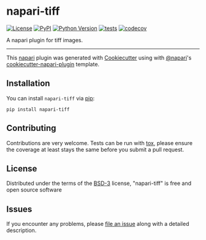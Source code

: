 # napari-tiff

[![License](https://img.shields.io/pypi/l/napari-tiff.svg?color=green)](https://github.com/napari/napari-tiff/raw/master/LICENSE)
[![PyPI](https://img.shields.io/pypi/v/napari-tiff.svg?color=green)](https://pypi.org/project/napari-tiff)
[![Python Version](https://img.shields.io/pypi/pyversions/napari-tiff.svg?color=green)](https://python.org)
[![tests](https://github.com/GenevieveBuckley/napari-tiff/workflows/tests/badge.svg)](https://github.com/GenevieveBuckley/napari-tiff/actions)
[![codecov](https://codecov.io/gh/GenevieveBuckley/napari-tiff/branch/master/graph/badge.svg)](https://codecov.io/gh/GenevieveBuckley/napari-tiff)

A napari plugin for tiff images.

----------------------------------

This [napari] plugin was generated with [Cookiecutter] using with [@napari]'s [cookiecutter-napari-plugin] template.

<!--
Don't miss the full getting started guide to set up your new package:
https://github.com/napari/cookiecutter-napari-plugin#getting-started

and review the napari docs for plugin developers:
https://napari.org/docs/plugins/index.html
-->

## Installation

You can install `napari-tiff` via [pip]:

    pip install napari-tiff

## Contributing

Contributions are very welcome. Tests can be run with [tox], please ensure
the coverage at least stays the same before you submit a pull request.

## License

Distributed under the terms of the [BSD-3] license,
"napari-tiff" is free and open source software

## Issues

If you encounter any problems, please [file an issue] along with a detailed description.

[napari]: https://github.com/napari/napari
[Cookiecutter]: https://github.com/audreyr/cookiecutter
[@napari]: https://github.com/napari
[MIT]: http://opensource.org/licenses/MIT
[BSD-3]: http://opensource.org/licenses/BSD-3-Clause
[GNU GPL v3.0]: http://www.gnu.org/licenses/gpl-3.0.txt
[GNU LGPL v3.0]: http://www.gnu.org/licenses/lgpl-3.0.txt
[Apache Software License 2.0]: http://www.apache.org/licenses/LICENSE-2.0
[Mozilla Public License 2.0]: https://www.mozilla.org/media/MPL/2.0/index.txt
[cookiecutter-napari-plugin]: https://github.com/napari/cookiecutter-napari-plugin
[file an issue]: https://github.com/GenevieveBuckley/napari-tiff/issues
[napari]: https://github.com/napari/napari
[tox]: https://tox.readthedocs.io/en/latest/
[pip]: https://pypi.org/project/pip/
[PyPI]: https://pypi.org/